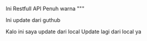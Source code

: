 Ini Restfull API Penuh warna
"""

Ini update dari guthub

Kalo ini saya update dari local
Update lagi dari local ya
